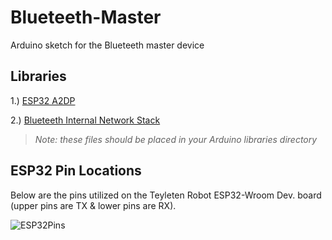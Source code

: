 # Blueteeth-Master
Arduino sketch for the Blueteeth master device

## Libraries

1.) [ESP32 A2DP](https://github.com/pschatzmann/ESP32-A2DP)

2.) [Blueteeth Internal Network Stack](https://github.com/MrTriggerMcFragger/Blueteeth-Internal-Network-Stack)

>*Note: these files should be placed in your Arduino libraries directory*

## ESP32 Pin Locations 

Below are the pins utilized on the Teyleten Robot ESP32-Wroom Dev. board (upper pins are TX & lower pins are RX).

![ESP32Pins](https://github.com/MrTriggerMcFragger/Blueteeth-Slave/assets/78004809/dd8a93c0-2975-49e4-bc21-2329cca75500)
